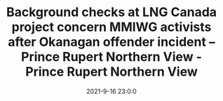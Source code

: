 ---
"title": "Background checks at LNG Canada project concern MMIWG activists after Okanagan offender incident – Prince Rupert Northern View - Prince Rupert Northern View"
"date": "2021-9-16 23:0:0"
"feed_name": "GOOGLENEWSINDUSTRIAL"
"feed_website": "https://news.google.com/search?q=industrial%2Bincident&hl=en-US&gl=US&ceid=US:en"
"feed_rss": "https://news.google.com/rss/search?q=industrial%2Bincident&hl=en-US&gl=US&ceid=US:en"
"link": "https://www.thenorthernview.com/news/background-checks-at-lng-canada-project-concern-mmiwg-activists-after-okanagan-offender-incident/"
"file": "_posts/2021-1-1-d32206a51cb9b11daed74110fb9e4a797a1bae06.md"
"accident": "0"
"drilling": "0"
"dead": "0"
"injured": "0"
---